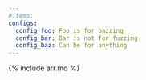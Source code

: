 ```yaml
---
#items:
configs:
  config_foo: Foo is for bazzing
  config_bar: Bar is not for fuzzing
  config_baz: Can be for anything
---
```


{% include arr.md %}

